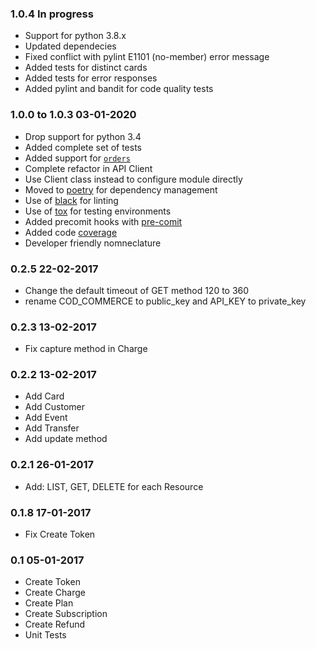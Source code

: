 ### 1.0.4 In progress

- Support for python 3.8.x
- Updated dependecies
- Fixed conflict with pylint E1101 (no-member) error message
- Added tests for distinct cards
- Added tests for error responses
- Added pylint and bandit for code quality tests

### 1.0.0 to 1.0.3 03-01-2020

- Drop support for python 3.4
- Added complete set of tests
- Added support for [`orders`](https://www.culqi.com/api/#/ordenes)
- Complete refactor in API Client
- Use Client class instead to configure module directly
- Moved to [poetry](https://poetry.eustace.io) for dependency management
- Use of [black](https://black.readthedocs.io/en/stable/) for linting
- Use of [tox](https://tox.readthedocs.io/en/latest/) for testing environments
- Added precomit hooks with [pre-comit](https://pre-commit.com/)
- Added code [coverage](https://coverage.readthedocs.io/en/stable/)
- Developer friendly nomneclature

### 0.2.5 22-02-2017

- Change the default timeout of GET method 120 to 360
- rename COD_COMMERCE to public_key and API_KEY to private_key

### 0.2.3 13-02-2017

- Fix capture method in Charge

### 0.2.2 13-02-2017

- Add Card
- Add Customer
- Add Event
- Add Transfer
- Add update method

### 0.2.1 26-01-2017

- Add: LIST, GET, DELETE for each Resource

### 0.1.8 17-01-2017

- Fix Create Token

### 0.1 05-01-2017

- Create Token
- Create Charge
- Create Plan
- Create Subscription
- Create Refund
- Unit Tests
